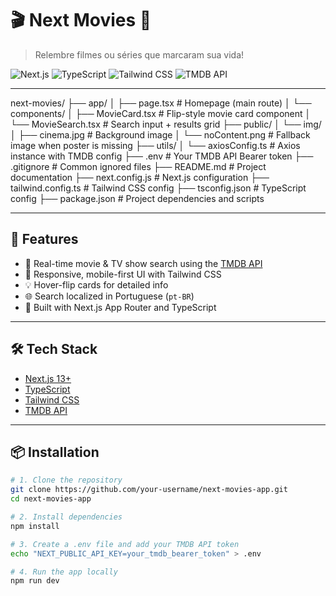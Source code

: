 # 🎬 Next Movies 🍿

> Relembre filmes ou séries que marcaram sua vida!

![Next.js](https://img.shields.io/badge/Next.js-13+-black?logo=nextdotjs)
![TypeScript](https://img.shields.io/badge/TypeScript-blue?logo=typescript)
![Tailwind CSS](https://img.shields.io/badge/TailwindCSS-38bdf8?logo=tailwindcss)
![TMDB API](https://img.shields.io/badge/TMDB-API-01B4E4?logo=themoviedatabase)

---

next-movies/
├── app/
│   ├── page.tsx                 # Homepage (main route)
│   └── components/
│       ├── MovieCard.tsx        # Flip-style movie card component
│       └── MovieSearch.tsx      # Search input + results grid
├── public/
│   └── img/
│       ├── cinema.jpg           # Background image
│       └── noContent.png        # Fallback image when poster is missing
├── utils/
│   └── axiosConfig.ts           # Axios instance with TMDB config
├── .env                         # Your TMDB API Bearer token
├── .gitignore                   # Common ignored files
├── README.md                    # Project documentation
├── next.config.js               # Next.js configuration
├── tailwind.config.ts           # Tailwind CSS config
├── tsconfig.json                # TypeScript config
├── package.json                 # Project dependencies and scripts

---

## 🚀 Features

- 🔎 Real-time movie & TV show search using the [TMDB API](https://www.themoviedb.org/documentation/api)
- 🌆 Responsive, mobile-first UI with Tailwind CSS
- 💡 Hover-flip cards for detailed info
- 🌐 Search localized in Portuguese (`pt-BR`)
- 🧠 Built with Next.js App Router and TypeScript

---

## 🛠️ Tech Stack

- [Next.js 13+](https://nextjs.org/)
- [TypeScript](https://www.typescriptlang.org/)
- [Tailwind CSS](https://tailwindcss.com/)
- [TMDB API](https://developers.themoviedb.org/3)

---

## 📦 Installation

```bash
# 1. Clone the repository
git clone https://github.com/your-username/next-movies-app.git
cd next-movies-app

# 2. Install dependencies
npm install

# 3. Create a .env file and add your TMDB API token
echo "NEXT_PUBLIC_API_KEY=your_tmdb_bearer_token" > .env

# 4. Run the app locally
npm run dev
